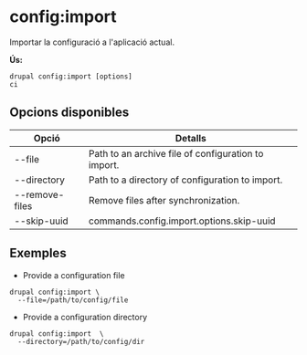 # config:import
Importar la configuració a l'aplicació actual.

**Ús:**
```
drupal config:import [options]
ci
```

## Opcions disponibles
Opció | Detalls
-------|-------------
--file | Path to an archive file of configuration to import.
--directory | Path to a directory of configuration to import.
--remove-files | Remove files after synchronization.
--skip-uuid | commands.config.import.options.skip-uuid

## Exemples
* Provide a configuration file
```
drupal config:import \
  --file=/path/to/config/file
```
* Provide a configuration directory
```
drupal config:import  \
  --directory=/path/to/config/dir
```
